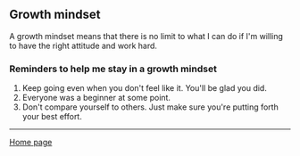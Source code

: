 ## Growth mindset
A growth mindset means that there is no limit to what I can do if I'm willing to have the right attitude and work hard. 

### Reminders to help me stay in a growth mindset
1. Keep going even when you don't feel like it. You'll be glad you did.
2. Everyone was a beginner at some point. 
3. Don't compare yourself to others. Just make sure you're putting forth your best effort.

---
[Home page](https://marlene-rinker.github.io/learning-journal/)